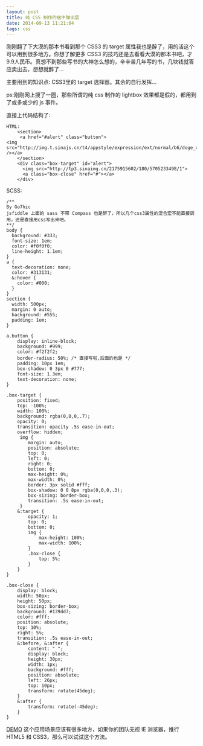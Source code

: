 ```yaml
---
layout: post
title: 纯 CSS 制作的居中弹出层
date: 2014-09-13 11:21:04
tags: css
---
```



刚刚翻了下大漠的那本书看到那个 CSS3 的 target 属性我也是醉了，用的活这个可以用到很多地方。你想了解更多 CSS3 的技巧还是去看看大漠的那本书吧，才 9.9人民币。真想不到那些写书的大神怎么想的，辛辛苦几年写的书，几块钱就答应卖出去，想想就醉了...

主要用到的知识点: CSS3里的 target 选择器。其余的自行发挥...

ps:刚刚网上搜了一圈，那些所谓的纯 css 制作的 lightbox 效果都是假的，都用到了或多或少的 js 事件。

直接上代码结构了:

    
    HTML:
    	<section>
    	 <a href="#alert" class="button">
    <img src="http://img.t.sinajs.cn/t4/appstyle/expression/ext/normal/b6/doge_org.gif"  /></a>
    	</section>
    	<div class="box-target" id="alert">
    	  <img src="http://tp3.sinaimg.cn/2175915602/180/5705233498/1">
    	  <a class="box-close" href="#"></a>
    	</div>


SCSS:
	
	/**
	By Go7hic
	jsfiddle 上面的 sass 不带 Compass 也是醉了，所以几个css3属性的混合宏不能直接调用，还是直接用css写出来吧。
	**/
	body {
	  background: #333;
	  font-size: 1em;
	  color: #f0f0f0;
	  line-height: 1.1em;
	}
	a {
	  text-decoration: none;
	  color: #313131;
	  &:hover {
	    color: #000;
	  }
	}
	section {
	  width: 500px;
	  margin: 0 auto;
	  background: #555;
	  padding: 1em;
	}
	
	a.button {
		display: inline-block;
		background: #999;
		color: #f2f2f2;
		border-radius: 50%; /* 直接写啦,后面的也是 */
		padding: 10px 1em;
	    box-shadow: 0 3px 0 #777; 
		font-size: 1.3em;
		text-decoration: none;
	}
	
	.box-target {
		position: fixed;
		top: -100%;
		width: 100%;
		background: rgba(0,0,0,.7);
		opacity: 0;
		transition: opacity .5s ease-in-out;
		overflow: hidden;
	     img {
	        margin: auto;
			position: absolute;
			top: 0;
			left: 0;
			right: 0;
			bottom: 0;
			max-height: 0%;
			max-width: 0%;
			border: 3px solid #fff;
			box-shadow: 0 0 8px rgba(0,0,0,.3);
			box-sizing: border-box;
		    transition: .5s ease-in-out;
	     }
		&:target {
			opacity: 1;
			top: 0;
			bottom: 0;
	        img {
	            max-height: 100%;
	            max-width: 100%;
	        }
			.box-close {
				top: 5%;
			}
		}
	}
	
	.box-close {
		display: block;
		width: 50px;
		height: 50px;
		box-sizing: border-box;
		background: #139dd7;
		color: #fff;
		position: absolute;
		top: 10%;
		right: 5%;
		transition: .5s ease-in-out;
	    &:before, &:after {
			content: " ";
			display: block;
			height: 30px;
			width: 1px;
			background: #fff;
			position: absolute;
			left: 26px;
			top: 10px;
			transform: rotate(45deg);
		}
		&:after {
			transform: rotate(-45deg);
		}
	}


[DEMO](http://jsfiddle.net/gothic/8wbo4jf5/19/embedded/result/)
这个应用场景应该有很多地方，如果你的团队无视 IE 浏览器，推行 HTML5 和 CSS3，那么可以试试这个方法。



